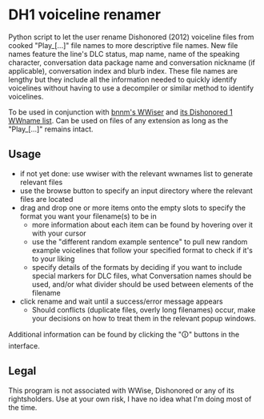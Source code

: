 # DH1 voiceline renamer

Python script to let the user rename Dishonored (2012) voiceline files from cooked "Play_[...]" file names to more descriptive file names. New file names feature the line's DLC status, map name, name of the speaking character, conversation data package name and conversation nickname (if applicable), conversation index and blurb index. These file names are lengthy but they include all the information needed to quickly identify voicelines without having to use a decompiler or similar method to identify voicelines.

To be used in conjunction with [bnnm's WWiser](https://github.com/bnnm/wwiser) and [its Dishonored 1 WWname list](https://github.com/bnnm/wwiser-utils/tree/master/wwnames). Can be used on files of any extension as long as the "Play_[...]" remains intact.

## Usage
- if not yet done: use wwiser with the relevant wwnames list to generate relevant files
- use the browse button to specify an input directory where the relevant files are located
- drag and drop one or more items onto the empty slots to specify the format you want your filename(s) to be in
  - more information about each item can be found by hovering over it with your cursor
  - use the "different random example sentence" to pull new random example voicelines that follow your specified format to check if it's to your liking
  - specify details of the formats by deciding if you want to include special markers for DLC files, what Conversation names should be used, and/or what divider should be used between elements of the filename
- click rename and wait until a success/error message appears
  - Should conflicts (duplicate files, overly long filenames) occur, make your decisions on how to treat them in the relevant popup windows.

Additional information can be found by clicking the "🛈" buttons in the interface.

## Legal
This program is not associated with WWise, Dishonored or any of its rightsholders. Use at your own risk, I have no idea what I'm doing most of the time.
